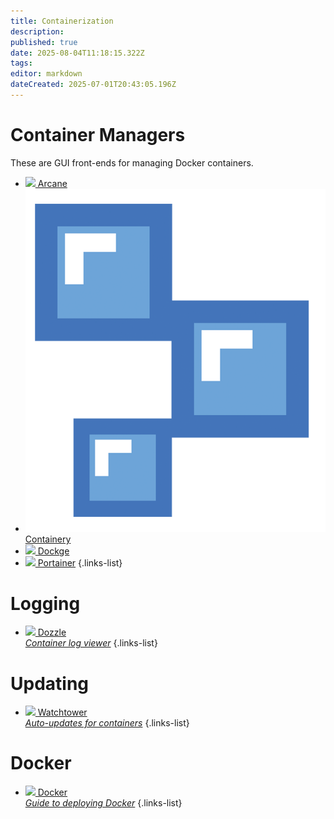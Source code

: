 ```yaml
---
title: Containerization
description: 
published: true
date: 2025-08-04T11:18:15.322Z
tags: 
editor: markdown
dateCreated: 2025-07-01T20:43:05.196Z
---
```


# Container Managers

These are GUI front-ends for managing Docker containers.

* [<img src="/arcane.png"> Arcane](/arcane)
* [<img src="/containery-white.png"> Containery](/containery)
* [<img src="/dockge.png"> Dockge](/Dockge)
* [<img src="/portainer.png"> Portainer](/Portainer)
  {.links-list}

# Logging

* [<img src="/dozzle.png"> Dozzle<br>*Container log viewer*](/dozzle)
  {.links-list}

# Updating

* [<img src="/watchtower.png"> Watchtower<br>*Auto-updates for containers*](/Watchtower)
  {.links-list}

# Docker

* [<img src="/docker.png"> Docker<br>*Guide to deploying Docker*](/Docker)
  {.links-list}
